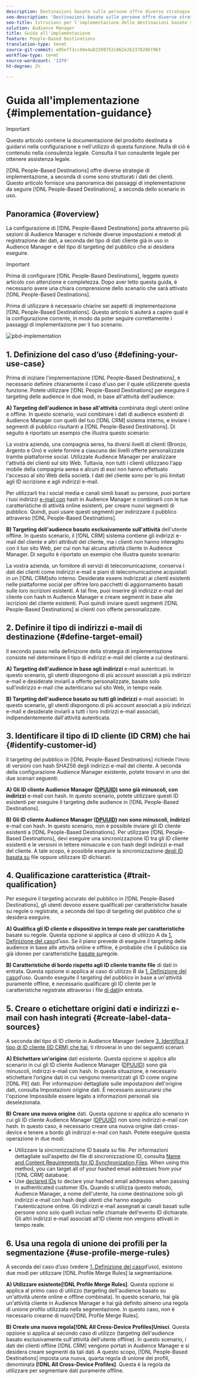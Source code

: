 ```yaml
---
description: Destinazioni basate sulle persone offre diverse strategie di implementazione, a seconda di come sono strutturati i dati dei clienti. Questo articolo fornisce una panoramica dei passaggi di implementazione da seguire per le destinazioni basate sulle persone, a seconda dello scenario.
seo-description: 'Destinazioni basate sulle persone offre diverse strategie di implementazione, a seconda di come sono strutturati i dati dei clienti. Questo articolo fornisce una panoramica dei passaggi di implementazione da seguire per le destinazioni basate sulle persone, a seconda dello scenario.  '
seo-title: Istruzioni per l'implementazione delle destinazioni basate sulle persone
solution: Audience Manager
title: Guida all'implementazione
feature: People-Based Destinations
translation-type: tm+mt
source-git-commit: e05eff3cc04e4a82399752c862e2b2370286f96f
workflow-type: tm+mt
source-wordcount: '1379'
ht-degree: 2%

---
```



# Guida all&#39;implementazione {#implementation-guidance}

>[!IMPORTANT]
>Questo articolo contiene la documentazione del prodotto destinata a guidarvi nella configurazione e nell&#39;utilizzo di questa funzione. Nulla di ciò è contenuto nella consulenza legale. Consulta il tuo consulente legale per ottenere assistenza legale.

[!DNL People-Based Destinations] offre diverse strategie di implementazione, a seconda di come sono strutturati i dati dei clienti. Questo articolo fornisce una panoramica dei passaggi di implementazione da seguire [!DNL People-Based Destinations], a seconda dello scenario in uso.

## Panoramica {#overview}

La configurazione di [!DNL People-Based Destinations] porta attraverso più sezioni di  Audience Manager e richiede diverse impostazioni e metodi di registrazione dei dati, a seconda del tipo di dati cliente già in uso in  Audience Manager e del tipo di targeting del pubblico che si desidera eseguire.

>[!IMPORTANT]
> Prima di configurare [!DNL People-Based Destinations], leggete questo articolo con attenzione e completezza. Dopo aver letto questa guida, è necessario avere una chiara comprensione dello scenario che sarà attivato [!DNL People-Based Destinations].

Prima di utilizzare è necessario chiarire sei aspetti di implementazione [!DNL People-Based Destinations]. Questo articolo ti aiuterà a capire qual è la configurazione corrente, in modo da poter seguire correttamente i passaggi di implementazione per il tuo scenario.

![pbd-implementation](assets/pbd-implementation.png)

## 1. Definizione del caso d’uso {#defining-your-use-case}

Prima di iniziare l&#39;implementazione [!DNL People-Based Destinations], è necessario definire chiaramente il caso d&#39;uso per il quale utilizzerete questa funzione. Potete utilizzare [!DNL People-Based Destinations] per eseguire il targeting delle audience in due modi, in base all&#39;attività dell&#39;audience:

**A) Targeting dell&#39;audience in base all&#39;attività** combinata degli utenti online e offline. In questo scenario, vuoi combinare i dati di audience esistenti di  Audience Manager con quelli del tuo [!DNL CRM] sistema interno, e inviare i segmenti di pubblico risultanti a [!DNL People-Based Destinations]. Di seguito è riportato un esempio che illustra questo scenario:

La vostra azienda, una compagnia aerea, ha diversi livelli di clienti (Bronzo, Argento e Oro) e volete fornire a ciascuno dei livelli offerte personalizzate tramite piattaforme social. Utilizzate  Audience Manager per analizzare l&#39;attività dei clienti sul sito Web. Tuttavia, non tutti i clienti utilizzano l&#39;app mobile della compagnia aerea e alcuni di essi non hanno effettuato l&#39;accesso al sito Web della società. I dati del cliente sono per lo più limitati agli ID iscrizione e agli indirizzi e-mail.

Per utilizzarli tra i social media e canali simili basati su persone, puoi portare i tuoi indirizzi [e-mail con](people-based-destinations-prerequisites.md) hash in  Audience Manager e combinarli con le tue caratteristiche di attività online esistenti, per creare nuovi segmenti di pubblico. Quindi, puoi usare questi segmenti per indirizzare il pubblico attraverso [!DNL People-Based Destinations].

**B) Targeting dell&#39;audience basato esclusivamente sull&#39;attività** dell&#39;utente offline. In questo scenario, il [!DNL CRM] sistema contiene gli indirizzi e-mail del cliente e altri attributi del cliente, ma i clienti non hanno interagito con il tuo sito Web, per cui non hai alcuna attività cliente in  Audience Manager. Di seguito è riportato un esempio che illustra questo scenario:

La vostra azienda, un fornitore di servizi di telecomunicazione, conserva i dati dei clienti come indirizzi e-mail e piani di telecomunicazione acquistati in un [!DNL CRM]sito interno. Desiderate essere indirizzati ai clienti esistenti nelle piattaforme social per offrire loro pacchetti di aggiornamento basati sulle loro iscrizioni esistenti. A tal fine, puoi inserire gli indirizzi e-mail del cliente con hash in  Audience Manager e creare segmenti in base alle iscrizioni del cliente esistenti. Puoi quindi inviare questi segmenti [!DNL People-Based Destinations] ai clienti con offerte personalizzate.

## 2. Definire il tipo di indirizzi e-mail di destinazione {#define-target-email}

Il secondo passo nella definizione della strategia di implementazione consiste nel determinare il tipo di indirizzi e-mail del cliente a cui destinarsi.

**A) Targeting dell&#39;audience in base agli indirizzi** e-mail autenticati. In questo scenario, gli utenti dispongono di più account associati a più indirizzi e-mail e desiderate inviarli a offerte personalizzate, basate solo sull’indirizzo e-mail che autenticano sul sito Web, in tempo reale.

**B) Targeting dell&#39;audience basato su tutti gli indirizzi** e-mail associati. In questo scenario, gli utenti dispongono di più account associati a più indirizzi e-mail e desiderate inviarli a tutti i loro indirizzi e-mail associati, indipendentemente dall&#39;attività autenticata.

## 3. Identificare il tipo di ID cliente (ID CRM) che hai {#identify-customer-id}

Il targeting del pubblico in [!DNL People-Based Destinations] richiede l&#39;invio di versioni con hash [](people-based-destinations-prerequisites.md) SHA256 degli indirizzi e-mail del cliente. A seconda della configurazione  Audience Manager esistente, potete trovarvi in uno dei due scenari seguenti:

**A) Gli ID cliente Audience Manager  ([DPUUID](../../reference/ids-in-aam.md)) sono già minuscoli, con indirizzi** e-mail con hash. In questo scenario, potete utilizzare questi ID esistenti per eseguire il targeting delle audience in [!DNL People-Based Destinations].

**B) Gli ID cliente Audience Manager  ([DPUUID](../../reference/ids-in-aam.md)) non sono minuscoli, indirizzi** e-mail con hash. In questo scenario, non è possibile inviare gli ID cliente esistenti a [!DNL People-Based Destinations]. Per utilizzare [!DNL People-Based Destinations], devi eseguire una sincronizzazione ID tra gli ID cliente esistenti e le versioni in lettere minuscole e con hash degli indirizzi e-mail del cliente. A tale scopo, è possibile eseguire la sincronizzazione [degli ID basata su](../../integration/sending-audience-data/batch-data-transfer-explained/id-sync-file-based.md) file oppure utilizzare ID [](../declared-ids.md)dichiarati.

## 4. Qualificazione caratteristica {#trait-qualification}

Per eseguire il targeting accurato del pubblico in [!DNL People-Based Destinations], gli utenti devono essere qualificati per caratteristiche basate su regole o registrate, a seconda del tipo di targeting del pubblico che si desidera eseguire.

**A) Qualifica gli ID cliente e dispositivo in tempo reale per caratteristiche** basate su regole. Questa opzione si applica al caso di utilizzo A da [1. Definizione del caso](people-based-destinations-workflow.md#defining-your-use-case)d’uso. Se il piano prevede di eseguire il targeting delle audience in base alle attività online e offline, è probabile che il pubblico sia già idoneo per caratteristiche [basate su](../traits/trait-and-segment-qualification-reference.md)regole.

**B) Caratteristiche di bordo rispetto agli ID cliente tramite file** di dati in entrata. Questa opzione si applica al caso di utilizzo B da [1. Definizione del caso](people-based-destinations-workflow.md#defining-your-use-case)d’uso. Quando eseguite il targeting del pubblico in base a un&#39;attività puramente offline, è necessario qualificare gli ID cliente per le caratteristiche registrate attraverso i file [di dati](../../integration/sending-audience-data/batch-data-transfer-explained/inbound-file-contents.md)in entrata.

## 5. Creare o etichettare origini dati e indirizzi e-mail con hash integrati {#create-label-data-sources}

A seconda del tipo di ID cliente in  Audience Manager (vedere [3. Identifica il tipo di ID cliente (ID CRM) che hai](people-based-destinations-workflow.md#identify-customer-id), ti ritroverai in uno dei seguenti scenari:

**A) Etichettare un&#39;origine** dati esistente. Questa opzione si applica allo scenario in cui gli ID cliente Audience Manager  ([DPUUID](../../reference/ids-in-aam.md)) sono già minuscoli, indirizzi e-mail con hash. In questa situazione, è necessario etichettare l’origine dati in cui vengono memorizzati gli ID come origine [!DNL PII] dati. Per informazioni dettagliate sulle impostazioni dell&#39;origine dati, consulta Impostazioni [](../datasources-list-and-settings.md) origine dati. È necessario assicurarsi che l&#39;opzione Impossibile essere legato a informazioni personali sia deselezionata.

**B) Creare una nuova origine** dati. Questa opzione si applica allo scenario in cui gli ID cliente Audience Manager  ([DPUUID](../../reference/ids-in-aam.md)) non sono indirizzi e-mail con hash. In questo caso, è necessario creare una nuova origine dati cross-device e tenere a bordo gli indirizzi e-mail con hash. Potete eseguire questa operazione in due modi:

* Utilizzare la sincronizzazione ID basata su file. Per informazioni dettagliate sull’aspetto dei file di sincronizzazione ID, consulta [Name and Content Requirements for ID Synchronization Files](../../integration/sending-audience-data/batch-data-transfer-explained/id-sync-file-based.md). When using this method, you can target all of your hashed email addresses from your [!DNL CRM] database.
* Use [declared IDs](../declared-ids.md) to declare your hashed email addresses when passing in authenticated customer IDs. Quando si utilizza questo metodo,  Audience Manager, a nome dell&#39;utente, ha come destinazione solo gli indirizzi e-mail con hash degli utenti che hanno eseguito l&#39;autenticazione online. Gli indirizzi e-mail assegnati ai canali basati sulle persone sono solo quelli inclusi nelle chiamate dell&#39;evento ID dichiarate. Gli altri indirizzi e-mail associati all’ID cliente non vengono attivati in tempo reale.

## 6. Usa una regola di unione dei profili per la segmentazione {#use-profile-merge-rules}

A seconda del caso d’uso (vedere [1. Definizione del caso](people-based-destinations-workflow.md#defining-your-use-case)d’uso), esistono due modi per utilizzare [!DNL Profile Merge Rules] la segmentazione.

**A) Utilizzare esistente[!DNL Profile Merge Rules]**. Questa opzione si applica al primo caso di utilizzo (targeting dell&#39;audience basato su un&#39;attività utente online e offline combinata). In questo scenario, hai già un&#39;attività cliente in  Audience Manager e hai già definito almeno una regola di unione profilo utilizzata nella segmentazione. In questo caso, non è necessario crearne di nuovi[!DNL Profile Merge Rules].

**B) Create una nuova regola[!DNL All Cross-Device Profiles]Unisci**. Questa opzione si applica al secondo caso di utilizzo (targeting dell&#39;audience basato esclusivamente sull&#39;attività dell&#39;utente offline). In questo scenario, i dati dei clienti offline [!DNL CRM] vengono portati in  Audience Manager e si desidera creare segmenti da tali dati. A questo scopo, [!DNL People-Based Destinations] imposta una nuova, quarta regola di unione dei profili, denominata **[!DNL All Cross-Device Profiles]**. Questa è la regola da utilizzare per segmentare dati puramente offline.
